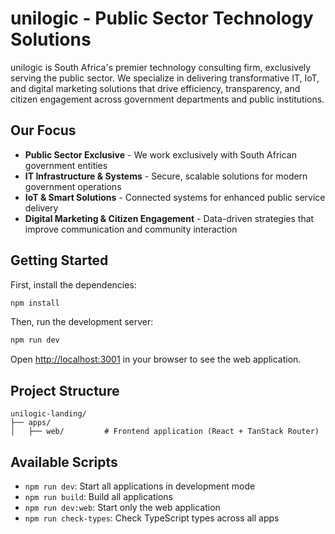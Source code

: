 # unilogic - Public Sector Technology Solutions

unilogic is South Africa's premier technology consulting firm, exclusively serving the public sector. We specialize in delivering transformative IT, IoT, and digital marketing solutions that drive efficiency, transparency, and citizen engagement across government departments and public institutions.

## Our Focus

- **Public Sector Exclusive** - We work exclusively with South African government entities
- **IT Infrastructure & Systems** - Secure, scalable solutions for modern government operations
- **IoT & Smart Solutions** - Connected systems for enhanced public service delivery
- **Digital Marketing & Citizen Engagement** - Data-driven strategies that improve communication and community interaction

## Getting Started

First, install the dependencies:

```bash
npm install
```

Then, run the development server:

```bash
npm run dev
```

Open [http://localhost:3001](http://localhost:3001) in your browser to see the web application.

## Project Structure

```
unilogic-landing/
├── apps/
│   ├── web/         # Frontend application (React + TanStack Router)
```

## Available Scripts

- `npm run dev`: Start all applications in development mode
- `npm run build`: Build all applications
- `npm run dev:web`: Start only the web application
- `npm run check-types`: Check TypeScript types across all apps
